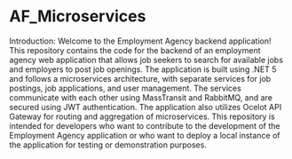 # AF_Microservices
Introduction:
Welcome to the Employment Agency backend application! This repository contains the code for the backend of an employment agency web application that allows job seekers to search for available jobs and employers to post job openings. The application is built using .NET 5 and follows a microservices architecture, with separate services for job postings, job applications, and user management. The services communicate with each other using MassTransit and RabbitMQ, and are secured using JWT authentication. The application also utilizes Ocelot API Gateway for routing and aggregation of microservices. This repository is intended for developers who want to contribute to the development of the Employment Agency application or who want to deploy a local instance of the application for testing or demonstration purposes.
